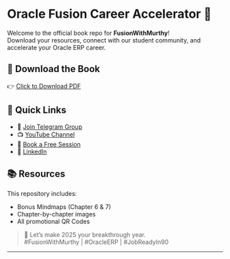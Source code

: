 
# Oracle Fusion Career Accelerator 🚀

Welcome to the official book repo for **FusionWithMurthy**!  
Download your resources, connect with our student community, and accelerate your Oracle ERP career.

## 📘 Download the Book
👉 [Click to Download PDF](OracleFusionCareerAccelerator-v1.0.pdf)

## 🔗 Quick Links
- 📱 [Join Telegram Group](https://t.me/+LZr5Zy2PH-w0ZWFh)
- 📺 [YouTube Channel](https://www.youtube.com/@FusionWithMurthy)
- 📩 [Book a Free Session](https://calendly.com/adurimurthy/15min)
- 💼 [LinkedIn](https://www.linkedin.com/in/murthyaduri/)

## 📚 Resources
This repository includes:
- Bonus Mindmaps (Chapter 6 & 7)
- Chapter-by-chapter images
- All promotional QR Codes

> 🙏 Let’s make 2025 your breakthrough year.  
> #FusionWithMurthy | #OracleERP | #JobReadyIn90

---
